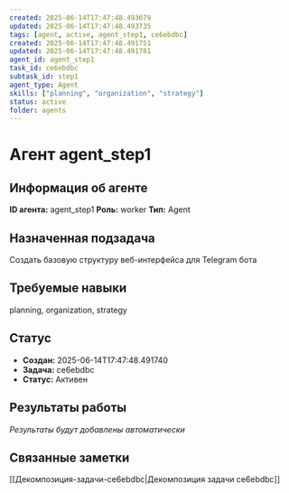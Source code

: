 ```yaml
---
created: 2025-06-14T17:47:48.493679
updated: 2025-06-14T17:47:48.493735
tags: [agent, active, agent_step1, ce6ebdbc]
created: 2025-06-14T17:47:48.491751
updated: 2025-06-14T17:47:48.491781
agent_id: agent_step1
task_id: ce6ebdbc
subtask_id: step1
agent_type: Agent
skills: ["planning", "organization", "strategy"]
status: active
folder: agents
---
```


# Агент agent_step1

## Информация об агенте

**ID агента:** agent_step1
**Роль:** worker
**Тип:** Agent

## Назначенная подзадача
Создать базовую структуру веб-интерфейса для Telegram бота

## Требуемые навыки
planning, organization, strategy

## Статус
- **Создан:** 2025-06-14T17:47:48.491740
- **Задача:** ce6ebdbc
- **Статус:** Активен

## Результаты работы
*Результаты будут добавлены автоматически*

## Связанные заметки

[[Декомпозиция-задачи-ce6ebdbc|Декомпозиция задачи ce6ebdbc]]